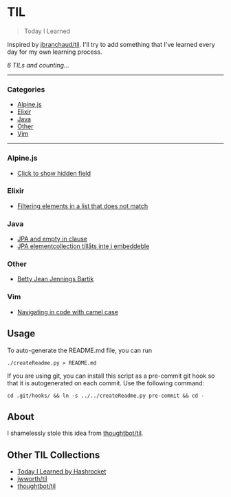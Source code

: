 # TIL

> Today I Learned

Inspired by [jbranchaud/til](https://github.com/jbranchaud/til). I'll try to add something that I've learned every day for my own learning process.

_6 TILs and counting..._

---

### Categories

* [Alpine.js](#alpine.js)
* [Elixir](#elixir)
* [Java](#java)
* [Other](#other)
* [Vim](#vim)

---

### Alpine.js

- [Click to show hidden field](alpine.js/inplace_editor_210505.md)

### Elixir

- [Filtering elements in a list that does not match](elixir/filter_non_matching_elements_210503.md)

### Java

- [JPA and empty in clause](java/JPA_empty_in_160302.md)
- [JPA elementcollection tillåts inte i embeddeble](java/JPA_elementcollection_160418.md)

### Other

- [Betty Jean Jennings Bartik](other/jennings_bartik_20210507.md)

### Vim

- [Navigating in code with camel case](vim/move_camel_case_160210.md)

## Usage

To auto-generate the README.md file, you can run
```
./createReadme.py > README.md
```

If you are using git, you can install this script as a pre-commit git hook so
that it is autogenerated on each commit.  Use the following command:
```
cd .git/hooks/ && ln -s ../../createReadme.py pre-commit && cd -
```

## About

I shamelessly stole this idea from
[thoughtbot/til](https://github.com/thoughtbot/til).

## Other TIL Collections

* [Today I Learned by Hashrocket](https://til.hashrocket.com)
* [jwworth/til](https://github.com/jwworth/til)
* [thoughtbot/til](https://github.com/thoughtbot/til)

